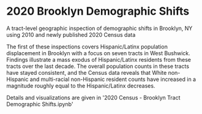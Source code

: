 # 2020 Brooklyn Demographic Shifts
A tract-level geographic inspection of demographic shifts in Brooklyn, NY using 2010 and newly published 2020 Census data

The first of these inspections covers Hispanic/Latinx population displacement in Brooklyn with a focus on seven tracts in West Bushwick. Findings illustrate a mass exodus of Hispanic/Latinx residents from these tracts over the last decade. The overall population counts in these tracts have stayed consistent, and the Census data reveals that White non-Hispanic and multi-racial non-Hispanic resident counts have increased in a magnitude roughly equal to the Hispanic/Latinx decreases.

Details and visualizations are given in '2020 Census - Brooklyn Tract Demographic Shifts.ipynb'
